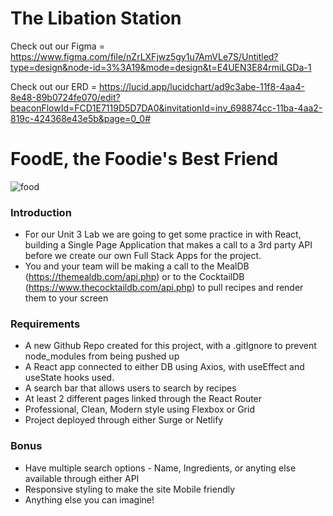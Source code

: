 # The Libation Station


Check out our Figma = https://www.figma.com/file/nZrLXFjwz5gy1u7AmVLe7S/Untitled?type=design&node-id=3%3A19&mode=design&t=E4UEN3E84rmiLGDa-1

Check out our ERD = https://lucid.app/lucidchart/ad9c3abe-11f8-4aa4-8e48-89b0724fe070/edit?beaconFlowId=FCD1E7119D5D7DA0&invitationId=inv_698874cc-11ba-4aa2-819c-424368e43e5b&page=0_0#

# FoodE, the Foodie's Best Friend

![food](https://www.tapasmagazine.es/wp-content/uploads/2023/03/mykalekitchen-cuentas-foodie-instagram.jpg)

### Introduction

- For our Unit 3 Lab we are going to get some practice in with React, building a Single Page Application that makes a call to a 3rd party API before we create our own Full Stack Apps for the project.
- You and your team will be making a call to the MealDB (https://themealdb.com/api.php) or to the CocktailDB (https://www.thecocktaildb.com/api.php) to pull recipes and render them to your screen
  

### Requirements

- A new Github Repo created for this project, with a .gitIgnore to prevent node_modules from being pushed up
- A React app connected to either DB using Axios, with useEffect and useState hooks used.
- A search bar that allows users to search by recipes
- At least 2 different pages linked through the React Router
- Professional, Clean, Modern style using Flexbox or Grid
- Project deployed through either Surge or Netlify



### Bonus

- Have multiple search options - Name, Ingredients, or anyting else available through either API
- Responsive styling to make the site Mobile friendly
- Anything else you can imagine!
